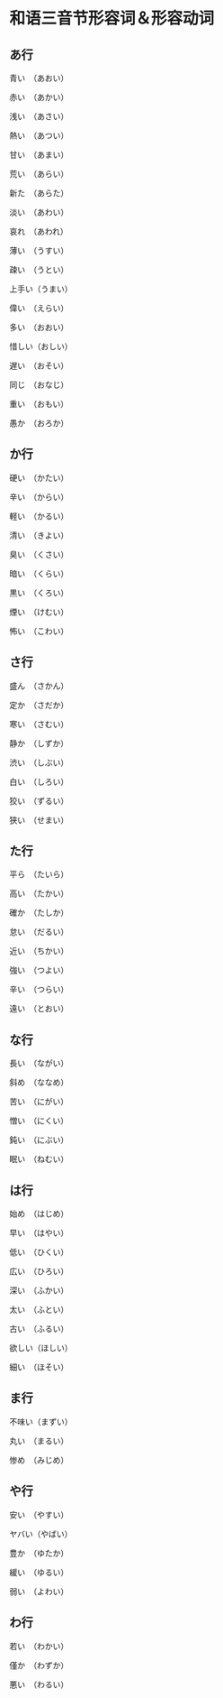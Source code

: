 # 和语三音节形容词＆形容动词

## あ行

青い　（あおい）

赤い　（あかい）

浅い　（あさい）

熱い　（あつい）

甘い　（あまい）

荒い　（あらい）

新た　（あらた）

淡い　（あわい）

哀れ　（あわれ）

薄い　（うすい）

疎い　（うとい）

上手い（うまい）

偉い　（えらい）

多い　（おおい）

惜しい（おしい）

遅い　（おそい）

同じ　（おなじ）

重い　（おもい）

愚か　（おろか）

## か行

硬い　（かたい）

辛い　（からい）

軽い　（かるい）

清い　（きよい）

臭い　（くさい）

暗い　（くらい）

黒い　（くろい）

煙い　（けむい）

怖い　（こわい）

## さ行

盛ん　（さかん）

定か　（さだか）

寒い　（さむい）

静か　（しずか）

渋い　（しぶい）

白い　（しろい）

狡い　（ずるい）

狭い　（せまい）

## た行

平ら　（たいら）

高い　（たかい）

確か　（たしか）

怠い　（だるい）

近い　（ちかい）

強い　（つよい）

辛い　（つらい）

遠い　（とおい）

## な行

長い　（ながい）

斜め　（ななめ）

苦い　（にがい）

憎い　（にくい）

鈍い　（にぶい）

眠い　（ねむい）

## は行

始め　（はじめ）

早い　（はやい）

低い　（ひくい）

広い　（ひろい）

深い　（ふかい）

太い　（ふとい）

古い　（ふるい）

欲しい（ほしい）

細い　（ほそい）

## ま行

不味い（まずい）

丸い　（まるい）

惨め　（みじめ）

## や行

安い　（やすい）

ヤバい（やばい）

豊か　（ゆたか）

緩い　（ゆるい）

弱い　（よわい）

## わ行

若い　（わかい）

僅か　（わずか）

悪い　（わるい）
